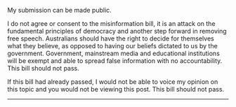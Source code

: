 My submission can be made public.

I do not agree or consent to the misinformation bill, it is an attack on the fundamental principles of democracy and
another step forward in removing free speech. Australians should have the right to decide for themselves what they
believe, as opposed to having our beliefs dictated to us by the government. Government, mainstream media and
educational institutions will be exempt and able to spread false information with no accountability. This bill should
not pass.

If this bill had already passed, I would not be able to voice my opinion on this topic and you would not be viewing
this post. This bill should not pass.


-----

